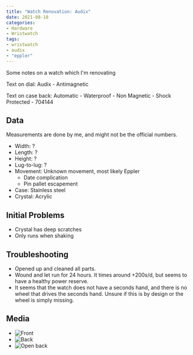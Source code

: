 ```yaml
---
title: "Watch Renovation: Audix"
date: 2021-08-18
categories:
- Hardware
- Wristwatch
tags:
- wristwatch
- audix
- "eppler"
---
```


Some notes on a watch which I'm renovating

Text on dial: Audix - Antimagnetic

Text on case back: Automatic - Waterproof - Non Magnetic - Shock Protected - 704144

## Data

Measurements are done by me, and might not be the official numbers.

* Width: ?
* Length: ?
* Height: ?
* Lug-to-lug: ?
* Movement: Unknown movement, most likely Eppler
  - Date complication
  - Pin pallet escapement
* Case: Stainless steel
* Crystal: Acrylic

## Initial Problems

* Crystal has deep scratches
* Only runs when shaking

## Troubleshooting

* Opened up and cleaned all parts.
* Wound and let run for 24 hours. It times around +200s/d, but seems to have a healthy power reserve.
* It seems that the watch does not have a seconds hand, and there is no wheel that drives the seconds hand. Unsure if this is by design or the wheel is simply missing.

## Media
* ![Front](https://i.imgur.com/dTsgGhC.jpg)
* ![Back](https://i.imgur.com/yTzth6I.jpg)
* ![Open back](https://i.imgur.com/gAYlgKm.jpg)
